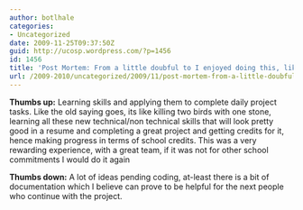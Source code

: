 ```yaml
---
author: botlhale
categories:
- Uncategorized
date: 2009-11-25T09:37:50Z
guid: http://ucosp.wordpress.com/?p=1456
id: 1456
title: 'Post Mortem: From a little doubful to I enjoyed doing this, like Bungy Jumping'
url: /2009-2010/uncategorized/2009/11/post-mortem-from-a-little-doubful-to-i-enjoyed-doing-this-like-bungy-jumping/
---
```


**Thumbs up:** Learning skills and applying them to complete daily project tasks. Like the old saying goes, its like killing two birds with one stone, learning all these new technical/non technical skills that will look pretty good in a resume and completing a great project and getting credits for it, hence making progress in terms of school credits. This was a very rewarding experience, with a great team, if it was not for other school commitments I would do it again

**Thumbs down:** A lot of ideas pending coding, at-least there is a bit of documentation which I believe can prove to be helpful for the next people who continue with the project.